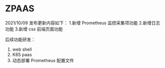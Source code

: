 # ZPAAS
2021/10/09 发布更新内容如下：
1.新增 Prometheus 监控采集项功能
2.新增日志功能
3.新增 css 前端页面功能

后续功能研发：
1. web shell 
2. K8S paas
3. 动态部署 Prometheus 配置文件
